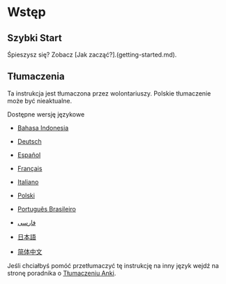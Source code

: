 # Wstęp

## Szybki Start

Śpieszysz się? Zobacz [Jak zacząć?].(getting-started.md).

## Tłumaczenia

Ta instrukcja jest tłumaczona przez wolontariuszy. Polskie tłumaczenie może być nieaktualne.

Dostępne wersję językowe

- [Bahasa Indonesia](https://apps.ankiweb.net/docs/manual.id.html)

- [Deutsch](http://www.dennisproksch.de/anki)

- [Español](https://apps.ankiweb.net/docs/manual.es.html)

- [Français](https://apps.ankiweb.net/docs/manual.fr.html)

- [Italiano](https://web.archive.org/web/20160423223801/http://192.167.9.6/Anki_ITA/Manual_ITA.htm)

- [Polski](https://apps.ankiweb.net/docs/manual.pl.html)

- [Português Brasileiro](https://mizerablebr.github.io/anki-manual/)

- [فارسى](http://ankidroid.ir/anki.pdf)

- [日本語](http://wikiwiki.jp/rage2050/?FrontPage)

- [简体中文](http://www.ankichina.net/manual/anki/)

Jeśli chciałbyś pomóć przetłumaczyć tę instrukcję na inny język wejdź na stronę poradnika o [Tłumaczeniu Anki](https://translating.ankiweb.net/#/anki/manual).
